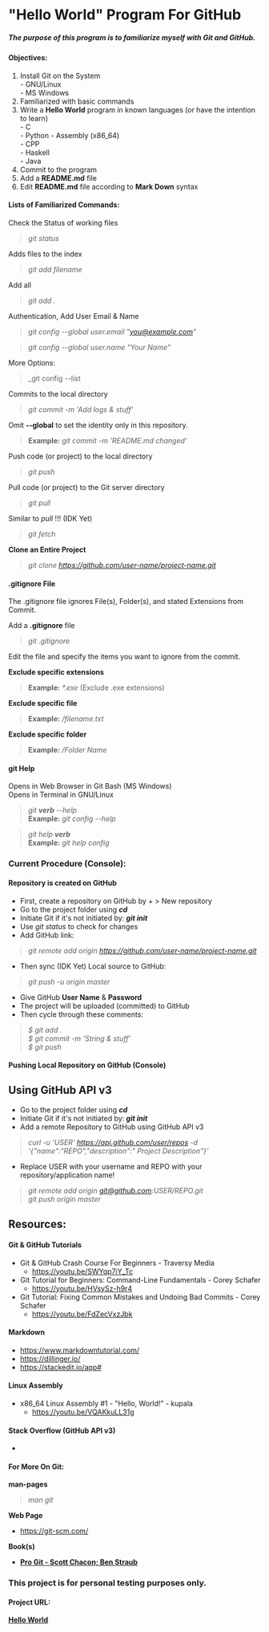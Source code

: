 # "Hello World" Program For GitHub

##### The purpose of this program is to familiarize myself with Git and GitHub.

#### Objectives:  
01. Install Git on the System  
          - GNU/Linux  
          - MS Windows
02. Familiarized with basic commands
03. Write a **Hello World** program in known languages (or have the intention to learn)    
          - C  
          - Python
          - Assembly (x86_64)  
          - CPP  
          - Haskell  
          - Java  
04. Commit to the program
05. Add a **README.md** file
06. Edit **README.md** file according to **Mark Down** syntax

#### Lists of Familiarized Commands:

Check the Status of working files
>_git status_  

Adds files to the index
>_git add filename_  

Add all
>_git add ._

Authentication, Add User Email & Name
>_git config --global user.email "you@example.com"_

>_git config --global user.name "Your Name"_

More Options:
>_git config --list

Commits to the local directory
> _git commit -m 'Add logs & stuff'_

Omit **--global** to set the identity only in this repository.
>**Example:** _git commit -m 'README.md changed'_  

Push code (or project) to the local directory
>_git push_  

Pull code (or project) to the Git server directory
>_git pull_  

Similar to _pull_ !!! (IDK Yet)
>_git fetch_  

**Clone an Entire Project**
>_git clone https://github.com/user-name/project-name.git_  

#### .gitignore File
The .gitignore file ignores File(s), Folder(s), and stated Extensions from Commit.  

Add a **.gitignore** file
>_git .gitignore_

Edit the file and specify the items you want to ignore from the commit.  

**Exclude specific extensions**  
>**Example:** _*.exe_  (Exclude .exe extensions)  

**Exclude specific file**  
>**Example:** _/filename.txt_  

**Exclude specific folder**  
>**Example:** _/Folder Name_  

#### git Help  
Opens in Web Browser in Git Bash (MS Windows)  
Opens in Terminal in GNU/Linux  
>_git **verb** --help_  
**Example:** _git config --help_  

>_git help **verb**_  
**Example:** _git help config_  

### Current Procedure (Console):  

#### Repository is created on GitHub  
- First, create a repository on GitHub by + > New repository
- Go to the project folder using **_cd_**  
- Initiate Git if it's not initiated by: **_git init_**
- Use _git status_ to check for changes   
- Add GitHub link:  
>_git remote add origin https://github.com/user-name/project-name.git_  
- Then sync (IDK Yet) Local source to GitHub:  
>_git push -u origin master_  
- Give GitHub **User Name** & **Password**  
- The project will be uploaded (committed) to GitHub  
- Then cycle through these comments:  
>_$ git add ._  
>_$ git commit -m 'String & stuff'_  
>_$ git push_  

#### Pushing Local Repository on GitHub (Console)  
## Using GitHub API v3

- Go to the project folder using **_cd_**  
- Initiate Git if it's not initiated by: **_git init_**  
- Add a remote Repository to GitHub using GitHub API v3
>_curl -u 'USER' https://api.github.com/user/repos -d '{"name":"REPO","description":" Project Description"}'_  
- Replace USER with your username and REPO with your repository/application name!
>_git remote add origin git@github.com:USER/REPO.git_  
>_git push origin master_

## Resources:
#### Git & GitHub Tutorials  
- Git & GitHub Crash Course For Beginners - Traversy Media  
  - https://youtu.be/SWYqp7iY_Tc  
- Git Tutorial for Beginners: Command-Line Fundamentals - Corey Schafer  
  - https://youtu.be/HVsySz-h9r4  
- Git Tutorial: Fixing Common Mistakes and Undoing Bad Commits - Corey Schafer  
  - https://youtu.be/FdZecVxzJbk  
#### Markdown  
- https://www.markdowntutorial.com/  
- https://dillinger.io/    
- https://stackedit.io/app#  
#### Linux Assembly  
- x86_64 Linux Assembly #1 - "Hello, World!" - kupala
  - https://youtu.be/VQAKkuLL31g  

#### Stack Overflow (GitHub API v3)
-

#### For More On Git:
**man-pages**  
>_man git_  

**Web Page**  
- https://git-scm.com/

**Book(s)**
- [**Pro Git - Scott Chacon; Ben Straub**](https://git-scm.com/book/en/v2)  

### This project is for personal testing purposes only.

#### Project URL:
[**Hello World**](https://github.com/mh1011/hello-world)
